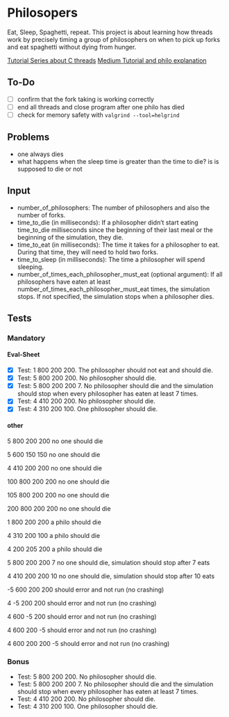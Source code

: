 # Philosopers
Eat, Sleep, Spaghetti, repeat. This project is about learning how threads work by precisely timing a group of philosophers on when to pick up forks and eat spaghetti without dying from hunger. 

[Tutorial Series about C threads](https://www.youtube.com/watch?v=d9s_d28yJq0&list=PLfqABt5AS4FmuQf70psXrsMLEDQXNkLq2)
[Medium Tutorial and philo explanation](https://medium.com/@ruinadd/philosophers-42-guide-the-dining-philosophers-problem-893a24bc0fe2)

## To-Do
- [ ] confirm that the fork taking is working correctly
- [ ] end all threads and close program after one philo has died
- [ ] check for memory safety with `valgrind --tool=helgrind`

## Problems
- one always dies
- what happens when the sleep time is greater than the time to die? is is supposed to die or not

## Input
- number_of_philosophers: The number of philosophers and also the number of forks.
- time_to_die (in milliseconds): If a philosopher didn’t start eating time_to_die milliseconds since the beginning of their last meal or the beginning of the simulation, they die.
- time_to_eat (in milliseconds): The time it takes for a philosopher to eat. During that time, they will need to hold two forks.
- time_to_sleep (in milliseconds): The time a philosopher will spend sleeping.
- number_of_times_each_philosopher_must_eat (optional argument): If all philosophers have eaten at least number_of_times_each_philosopher_must_eat times, the simulation stops. If not specified, the simulation stops when a philosopher dies.

## Tests
### Mandatory
#### Eval-Sheet
- [x] Test: 1 800 200 200. The philosopher should not eat and should die.
- [x] Test: 5 800 200 200. No philosopher should die.
- [x] Test: 5 800 200 200 7. No philosopher should die and the simulation should stop when every philosopher has eaten at least 7 times.
- [x] Test: 4 410 200 200. No philosopher should die.
- [x] Test: 4 310 200 100. One philosopher should die.

#### other
5 800 200 200
no one should die

5 600 150 150
no one should die

4 410 200 200
no one should die

100 800 200 200
no one should die

105 800 200 200
no one should die

200 800 200 200
no one should die

1 800 200 200
a philo should die

4 310 200 100
a philo should die

4 200 205 200
a philo should die

5 800 200 200 7
no one should die, simulation should stop after 7 eats

4 410 200 200 10
no one should die, simulation should stop after 10 eats

-5 600 200 200
should error and not run (no crashing)

4 -5 200 200
should error and not run (no crashing)

4 600 -5 200
should error and not run (no crashing)

4 600 200 -5
should error and not run (no crashing)

4 600 200 200 -5
should error and not run (no crashing)

### Bonus
- Test: 5 800 200 200. No philosopher should die.
- Test: 5 800 200 200 7. No philosopher should die and the simulation should stop when every philosopher has eaten at least 7 times.
- Test: 4 410 200 200. No philosopher should die.
- Test: 4 310 200 100. One philosopher should die.


